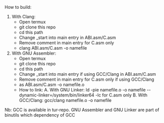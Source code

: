 How to build:
1. With Clang:
   - Open termux
   - git clone this repo
   - cd this path
   - Change _start into main entry in ABI.asm/C.asm
   - Remove comment in main entry for C.asm only
   - clang ABI.asm/C.asm -o namefile
2. With GNU Assembler:
   - Open termux
   - git clone this repo
   - cd this path
   - Change _start into main entry if using GCC/Clang in ABI.asm/C.asm
   - Remove comment in main entry for C.asm only if using GCC/Clang
   - as ABI.asm/C.asm -o namefile.o
   - How to link:
      A. With GNU Linker:
         ld -pie namefile.o -o namefile --dynamic-linker=/system/bin/linker64 -lc for C.asm only
      B. With GCC/Clang:
         gcc/clang namefile.o -o namefile

Nb: GCC is available in tur-repo. GNU Assembler and GNU Linker are part of binutils which dependency of GCC

